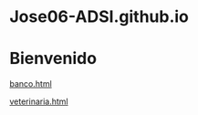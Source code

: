 # Jose06-ADSI.github.io
# Bienvenido
[banco.html](banco.html)

[veterinaria.html](veterinaria.html)
